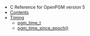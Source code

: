   * C Reference for OpenPGM version 5
  * [Contents](OpenPgm5CReference.md)
  * [Timing](OpenPgm5CReferenceTiming.md)
    * [pgm\_time\_t](OpenPgm5CReferencePgmTimeT.md)
    * [pgm\_time\_since\_epoch()](OpenPgm5CReferencePgmTimeSinceEpoch.md)